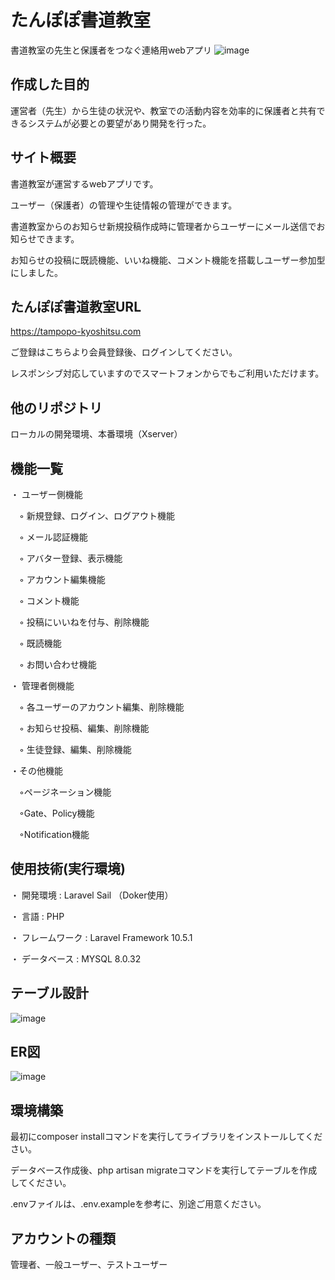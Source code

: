 # たんぽぽ書道教室

書道教室の先生と保護者をつなぐ連絡用webアプリ
![image](https://user-images.githubusercontent.com/106829132/232290769-d352beef-05cf-436d-b517-3e0861d79d33.png)

## 作成した目的

運営者（先生）から生徒の状況や、教室での活動内容を効率的に保護者と共有できるシステムが必要との要望があり開発を行った。

## サイト概要

書道教室が運営するwebアプリです。

ユーザー（保護者）の管理や生徒情報の管理ができます。

書道教室からのお知らせ新規投稿作成時に管理者からユーザーにメール送信でお知らせできます。

お知らせの投稿に既読機能、いいね機能、コメント機能を搭載しユーザー参加型にしました。

## たんぽぽ書道教室URL

https://tampopo-kyoshitsu.com

ご登録はこちらより会員登録後、ログインしてください。

レスポンシブ対応していますのでスマートフォンからでもご利用いただけます。

## 他のリポジトリ

ローカルの開発環境、本番環境（Xserver）

## 機能一覧

・ ユーザー側機能

　◦ 新規登録、ログイン、ログアウト機能
 
　◦ メール認証機能
 
　◦ アバター登録、表示機能
 
　◦ アカウント編集機能
 
　◦ コメント機能
 
　◦ 投稿にいいねを付与、削除機能
 
　◦ 既読機能
 
　◦ お問い合わせ機能 


・ 管理者側機能

　◦ 各ユーザーのアカウント編集、削除機能
 
　◦ お知らせ投稿、編集、削除機能
 
　◦ 生徒登録、編集、削除機能
 
 
 ・その他機能
 
 　◦ページネーション機能
 
 　◦Gate、Policy機能
 
 　◦Notification機能
 
## 使用技術(実行環境)

・ 開発環境 : Laravel Sail （Doker使用）

・ 言語 : PHP

・ フレームワーク : Laravel Framework 10.5.1

・ データベース : MYSQL 8.0.32

## テーブル設計

![image](https://user-images.githubusercontent.com/106829132/232238636-e5a76c0b-7114-4272-8ffe-558d0139e9e4.png)

## ER図

![image](https://user-images.githubusercontent.com/106829132/232240834-7f0b3966-f635-4b44-a431-3e0f8566e1c1.png)

## 環境構築

最初にcomposer installコマンドを実行してライブラリをインストールしてください。

データベース作成後、php artisan migrateコマンドを実行してテーブルを作成してください。

.envファイルは、.env.exampleを参考に、別途ご用意ください。

## アカウントの種類

管理者、一般ユーザー、テストユーザー
